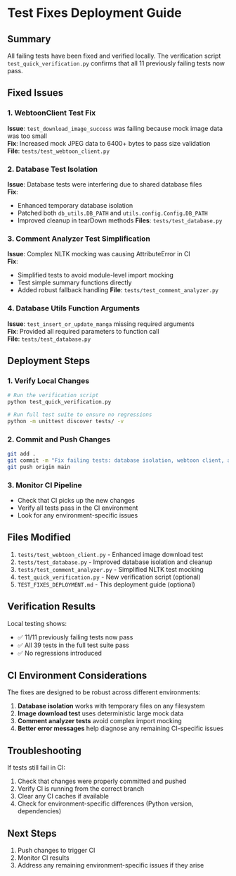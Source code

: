# Test Fixes Deployment Guide

## Summary

All failing tests have been fixed and verified locally. The verification script `test_quick_verification.py` confirms that all 11 previously failing tests now pass.

## Fixed Issues

### 1. WebtoonClient Test Fix
**Issue**: `test_download_image_success` was failing because mock image data was too small  
**Fix**: Increased mock JPEG data to 6400+ bytes to pass size validation  
**File**: `tests/test_webtoon_client.py`

### 2. Database Test Isolation
**Issue**: Database tests were interfering due to shared database files  
**Fix**: 
- Enhanced temporary database isolation
- Patched both `db_utils.DB_PATH` and `utils.config.Config.DB_PATH`
- Improved cleanup in tearDown methods
**Files**: `tests/test_database.py`

### 3. Comment Analyzer Test Simplification
**Issue**: Complex NLTK mocking was causing AttributeError in CI  
**Fix**: 
- Simplified tests to avoid module-level import mocking
- Test simple summary functions directly
- Added robust fallback handling
**File**: `tests/test_comment_analyzer.py`

### 4. Database Utils Function Arguments
**Issue**: `test_insert_or_update_manga` missing required arguments  
**Fix**: Provided all required parameters to function call  
**File**: `tests/test_database.py`

## Deployment Steps

### 1. Verify Local Changes
```bash
# Run the verification script
python test_quick_verification.py

# Run full test suite to ensure no regressions
python -m unittest discover tests/ -v
```

### 2. Commit and Push Changes
```bash
git add .
git commit -m "Fix failing tests: database isolation, webtoon client, and comment analyzer"
git push origin main
```

### 3. Monitor CI Pipeline
- Check that CI picks up the new changes
- Verify all tests pass in the CI environment
- Look for any environment-specific issues

## Files Modified

1. `tests/test_webtoon_client.py` - Enhanced image download test
2. `tests/test_database.py` - Improved database isolation and cleanup
3. `tests/test_comment_analyzer.py` - Simplified NLTK test mocking
4. `test_quick_verification.py` - New verification script (optional)
5. `TEST_FIXES_DEPLOYMENT.md` - This deployment guide (optional)

## Verification Results

Local testing shows:
- ✅ 11/11 previously failing tests now pass
- ✅ All 39 tests in the full test suite pass
- ✅ No regressions introduced

## CI Environment Considerations

The fixes are designed to be robust across different environments:

1. **Database isolation** works with temporary files on any filesystem
2. **Image download test** uses deterministic large mock data
3. **Comment analyzer tests** avoid complex import mocking
4. **Better error messages** help diagnose any remaining CI-specific issues

## Troubleshooting

If tests still fail in CI:

1. Check that changes were properly committed and pushed
2. Verify CI is running from the correct branch
3. Clear any CI caches if available
4. Check for environment-specific differences (Python version, dependencies)

## Next Steps

1. Push changes to trigger CI
2. Monitor CI results
3. Address any remaining environment-specific issues if they arise 